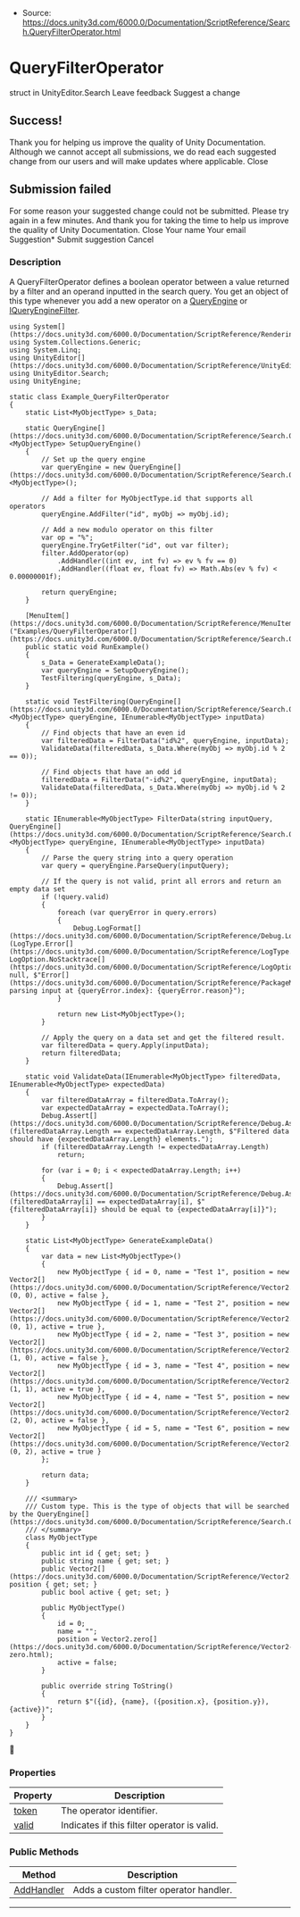 * Source: https://docs.unity3d.com/6000.0/Documentation/ScriptReference/Search.QueryFilterOperator.html

# QueryFilterOperator
struct in UnityEditor.Search
Leave feedback
Suggest a change
## Success!
Thank you for helping us improve the quality of Unity Documentation. Although we cannot accept all submissions, we do read each suggested change from our users and will make updates where applicable.
Close
## Submission failed
For some reason your suggested change could not be submitted. Please <a>try again</a> in a few minutes. And thank you for taking the time to help us improve the quality of Unity Documentation.
Close
Your name Your email Suggestion* Submit suggestion
Cancel
### Description
A QueryFilterOperator defines a boolean operator between a value returned by a filter and an operand inputted in the search query.
You get an object of this type whenever you add a new operator on a [QueryEngine](https://docs.unity3d.com/6000.0/Documentation/ScriptReference/Search.QueryEngine_1.html) or [IQueryEngineFilter](https://docs.unity3d.com/6000.0/Documentation/ScriptReference/Search.IQueryEngineFilter.html).
```
using System[](https://docs.unity3d.com/6000.0/Documentation/ScriptReference/Rendering.VirtualTexturing.System.html);
using System.Collections.Generic;
using System.Linq;
using UnityEditor[](https://docs.unity3d.com/6000.0/Documentation/ScriptReference/UnityEditor.html);
using UnityEditor.Search;
using UnityEngine;

static class Example_QueryFilterOperator
{
    static List<MyObjectType> s_Data;

    static QueryEngine[](https://docs.unity3d.com/6000.0/Documentation/ScriptReference/Search.QueryEngine.html)<MyObjectType> SetupQueryEngine()
    {
        // Set up the query engine
        var queryEngine = new QueryEngine[](https://docs.unity3d.com/6000.0/Documentation/ScriptReference/Search.QueryEngine.html)<MyObjectType>();

        // Add a filter for MyObjectType.id that supports all operators
        queryEngine.AddFilter("id", myObj => myObj.id);

        // Add a new modulo operator on this filter
        var op = "%";
        queryEngine.TryGetFilter("id", out var filter);
        filter.AddOperator(op)
            .AddHandler((int ev, int fv) => ev % fv == 0)
            .AddHandler((float ev, float fv) => Math.Abs(ev % fv) < 0.00000001f);

        return queryEngine;
    }

    [MenuItem[](https://docs.unity3d.com/6000.0/Documentation/ScriptReference/MenuItem.html)("Examples/QueryFilterOperator[](https://docs.unity3d.com/6000.0/Documentation/ScriptReference/Search.QueryFilterOperator.html)/Class")]
    public static void RunExample()
    {
        s_Data = GenerateExampleData();
        var queryEngine = SetupQueryEngine();
        TestFiltering(queryEngine, s_Data);
    }

    static void TestFiltering(QueryEngine[](https://docs.unity3d.com/6000.0/Documentation/ScriptReference/Search.QueryEngine.html)<MyObjectType> queryEngine, IEnumerable<MyObjectType> inputData)
    {
        // Find objects that have an even id
        var filteredData = FilterData("id%2", queryEngine, inputData);
        ValidateData(filteredData, s_Data.Where(myObj => myObj.id % 2 == 0));

        // Find objects that have an odd id
        filteredData = FilterData("-id%2", queryEngine, inputData);
        ValidateData(filteredData, s_Data.Where(myObj => myObj.id % 2 != 0));
    }

    static IEnumerable<MyObjectType> FilterData(string inputQuery, QueryEngine[](https://docs.unity3d.com/6000.0/Documentation/ScriptReference/Search.QueryEngine.html)<MyObjectType> queryEngine, IEnumerable<MyObjectType> inputData)
    {
        // Parse the query string into a query operation
        var query = queryEngine.ParseQuery(inputQuery);

        // If the query is not valid, print all errors and return an empty data set
        if (!query.valid)
        {
            foreach (var queryError in query.errors)
            {
                Debug.LogFormat[](https://docs.unity3d.com/6000.0/Documentation/ScriptReference/Debug.LogFormat.html)(LogType.Error[](https://docs.unity3d.com/6000.0/Documentation/ScriptReference/LogType.Error.html), LogOption.NoStacktrace[](https://docs.unity3d.com/6000.0/Documentation/ScriptReference/LogOption.NoStacktrace.html), null, $"Error[](https://docs.unity3d.com/6000.0/Documentation/ScriptReference/PackageManager.Error.html) parsing input at {queryError.index}: {queryError.reason}");
            }

            return new List<MyObjectType>();
        }

        // Apply the query on a data set and get the filtered result.
        var filteredData = query.Apply(inputData);
        return filteredData;
    }

    static void ValidateData(IEnumerable<MyObjectType> filteredData, IEnumerable<MyObjectType> expectedData)
    {
        var filteredDataArray = filteredData.ToArray();
        var expectedDataArray = expectedData.ToArray();
        Debug.Assert[](https://docs.unity3d.com/6000.0/Documentation/ScriptReference/Debug.Assert.html)(filteredDataArray.Length == expectedDataArray.Length, $"Filtered data should have {expectedDataArray.Length} elements.");
        if (filteredDataArray.Length != expectedDataArray.Length)
            return;

        for (var i = 0; i < expectedDataArray.Length; i++)
        {
            Debug.Assert[](https://docs.unity3d.com/6000.0/Documentation/ScriptReference/Debug.Assert.html)(filteredDataArray[i] == expectedDataArray[i], $"{filteredDataArray[i]} should be equal to {expectedDataArray[i]}");
        }
    }

    static List<MyObjectType> GenerateExampleData()
    {
        var data = new List<MyObjectType>()
        {
            new MyObjectType { id = 0, name = "Test 1", position = new Vector2[](https://docs.unity3d.com/6000.0/Documentation/ScriptReference/Vector2.html)(0, 0), active = false },
            new MyObjectType { id = 1, name = "Test 2", position = new Vector2[](https://docs.unity3d.com/6000.0/Documentation/ScriptReference/Vector2.html)(0, 1), active = true },
            new MyObjectType { id = 2, name = "Test 3", position = new Vector2[](https://docs.unity3d.com/6000.0/Documentation/ScriptReference/Vector2.html)(1, 0), active = false },
            new MyObjectType { id = 3, name = "Test 4", position = new Vector2[](https://docs.unity3d.com/6000.0/Documentation/ScriptReference/Vector2.html)(1, 1), active = true },
            new MyObjectType { id = 4, name = "Test 5", position = new Vector2[](https://docs.unity3d.com/6000.0/Documentation/ScriptReference/Vector2.html)(2, 0), active = false },
            new MyObjectType { id = 5, name = "Test 6", position = new Vector2[](https://docs.unity3d.com/6000.0/Documentation/ScriptReference/Vector2.html)(0, 2), active = true }
        };

        return data;
    }

    /// <summary>
    /// Custom type. This is the type of objects that will be searched by the QueryEngine[](https://docs.unity3d.com/6000.0/Documentation/ScriptReference/Search.QueryEngine.html).
    /// </summary>
    class MyObjectType
    {
        public int id { get; set; }
        public string name { get; set; }
        public Vector2[](https://docs.unity3d.com/6000.0/Documentation/ScriptReference/Vector2.html) position { get; set; }
        public bool active { get; set; }

        public MyObjectType()
        {
            id = 0;
            name = "";
            position = Vector2.zero[](https://docs.unity3d.com/6000.0/Documentation/ScriptReference/Vector2-zero.html);
            active = false;
        }

        public override string ToString()
        {
            return $"({id}, {name}, ({position.x}, {position.y}), {active})";
        }
    }
}

```

### Properties
Property | Description  
---|---  
[token](https://docs.unity3d.com/6000.0/Documentation/ScriptReference/Search.QueryFilterOperator-token.html) | The operator identifier.  
[valid](https://docs.unity3d.com/6000.0/Documentation/ScriptReference/Search.QueryFilterOperator-valid.html) | Indicates if this filter operator is valid.  
### Public Methods
Method | Description  
---|---  
[AddHandler](https://docs.unity3d.com/6000.0/Documentation/ScriptReference/Search.QueryFilterOperator.AddHandler.html) | Adds a custom filter operator handler.  
* * *
